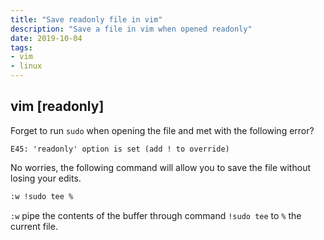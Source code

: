 ```yaml
---
title: "Save readonly file in vim"
description: "Save a file in vim when opened readonly"
date: 2019-10-04
tags: 
- vim
- linux
---
```


## vim [readonly]

Forget to run `sudo` when opening the file and met with the following error?

```text
E45: 'readonly' option is set (add ! to override)
```

No worries, the following command will allow you to save the file without losing your edits.

```bash
:w !sudo tee %
```

`:w` pipe the contents of the buffer through command `!sudo tee` to `%` the current file.
